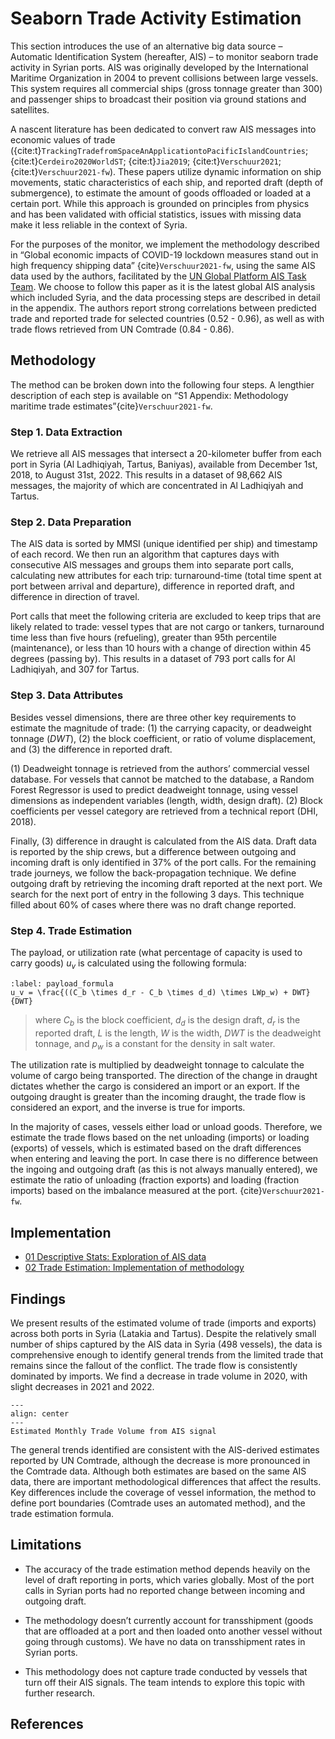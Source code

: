 # Seaborn Trade Activity Estimation

This section introduces the use of an alternative big data source – Automatic Identification System (hereafter, AIS) – to monitor seaborn trade activity in Syrian ports. AIS was originally developed by the International Maritime Organization in 2004 to prevent collisions between large vessels. This system requires all commercial ships (gross tonnage greater than 300) and passenger ships to broadcast their position via ground stations and satellites.

A nascent literature has been dedicated to convert raw AIS messages into economic values of trade ({cite:t}`TrackingTradefromSpaceAnApplicationtoPacificIslandCountries`; {cite:t}`Cerdeiro2020WorldST`; {cite:t}`Jia2019`; {cite:t}`Verschuur2021`; {cite:t}`Verschuur2021-fw`). These papers utilize dynamic information on ship movements, static characteristics of each ship, and reported draft (depth of submergence), to estimate the amount of goods offloaded or loaded at a certain port. While this approach is grounded on principles from physics and has been validated with official statistics, issues with missing data make it less reliable in the context of Syria.

For the purposes of the monitor, we implement the methodology described in “Global economic impacts of COVID-19 lockdown measures stand out in high frequency shipping data” {cite}`Verschuur2021-fw`, using the same AIS data used by the authors, facilitated by the [UN Global Platform AIS Task Team](https://unstats.un.org/wiki/display/AIS/AIS+Handbook+Outline). We choose to follow this paper as it is the latest global AIS analysis which included Syria, and the data processing steps are described in detail in the appendix. The authors report strong correlations between predicted trade and reported trade for selected countries (0.52 - 0.96), as well as with trade flows retrieved from UN Comtrade (0.84 - 0.86).

## Methodology

The method can be broken down into the following four steps. A lengthier description of each step is available on “S1 Appendix: Methodology maritime trade estimates” ​{cite}`Verschuur2021-fw`.

### Step 1. Data Extraction

We retrieve all AIS messages that intersect a 20-kilometer buffer from each port in Syria (Al Ladhiqiyah, Tartus, Baniyas), available from December 1st, 2018, to August 31st, 2022. This results in a dataset of 98,662 AIS messages, the majority of which are concentrated in Al Ladhiqiyah and Tartus.

### Step 2. Data Preparation

The AIS data is sorted by MMSI (unique identified per ship) and timestamp of each record. We then run an algorithm that captures days with consecutive AIS messages and groups them into separate port calls, calculating new attributes for each trip: turnaround-time (total time spent at port between arrival and departure), difference in reported draft, and difference in direction of travel.

Port calls that meet the following criteria are excluded to keep trips that are likely related to trade: vessel types that are not cargo or tankers, turnaround time less than five hours (refueling), greater than 95th percentile (maintenance), or less than 10 hours with a change of direction within 45 degrees (passing by). This results in a dataset of 793 port calls for Al Ladhiqiyah, and 307 for Tartus.

### Step 3. Data Attributes

Besides vessel dimensions, there are three other key requirements to estimate the magnitude of trade: (1) the carrying capacity, or deadweight tonnage ($DWT$), (2) the block coefficient, or ratio of volume displacement, and (3) the difference in reported draft.

(1) Deadweight tonnage is retrieved from the authors’ commercial vessel database. For vessels that cannot be matched to the database, a Random Forest Regressor is used to predict deadweight tonnage, using vessel dimensions as independent variables (length, width, design draft). (2) Block coefficients per vessel category are retrieved from a technical report (DHI, 2018).

Finally, (3) difference in draught is calculated from the AIS data. Draft data is reported by the ship crews, but a difference between outgoing and incoming draft is only identified in 37% of the port calls. For the remaining trade journeys, we follow the back-propagation technique. We define outgoing draft by retrieving the incoming draft reported at the next port. We search for the next port of entry in the following 3 days. This technique filled about 60% of cases where there was no draft change reported.

### Step 4. Trade Estimation

The payload, or utilization rate (what percentage of capacity is used to carry goods) $u_{v}$ is calculated using the following formula:

```{math}
:label: payload_formula
u_v = \frac{((C_b \times d_r - C_b \times d_d) \times LWp_w) + DWT}{DWT}
```

> where $C_{b}$ is the block coefficient, $d_{d}$ is the design draft, $d_r$ is the reported draft, $L$ is the length, $W$ is the width, $DWT$ is the deadweight tonnage, and $p_w$ is a constant for the density in salt water.

The utilization rate is multiplied by deadweight tonnage to calculate the volume of cargo being transported. The direction of the change in draught dictates whether the cargo is considered an import or an export. If the outgoing draught is greater than the incoming draught, the trade flow is considered an export, and the inverse is true for imports.

In the majority of cases, vessels either load or unload goods. Therefore, we estimate the trade flows based on the net unloading (imports) or loading (exports) of vessels, which is estimated based on the draft differences when entering and leaving the port. In case there is no difference between the ingoing and outgoing draft (as this is not always manually entered), we estimate the ratio of unloading (fraction exports) and loading (fraction imports) based on the imbalance measured at the port. {cite}`Verschuur2021-fw`.

## Implementation

- [01 Descriptive Stats: Exploration of AIS data](01-descriptive-stats.ipynb)
- [02 Trade Estimation: Implementation of methodology](02-trade-estimation.ipynb)

## Findings

We present results of the estimated volume of trade (imports and exports) across both ports in Syria (Latakia and Tartus). Despite the relatively small number of ships captured by the AIS data in Syria (498 vessels), the data is comprehensive enough to identify general trends from the limited trade that remains since the fallout of the conflict. The trade flow is consistently dominated by imports. We find a decrease in trade volume in 2020, with slight decreases in 2021 and 2022.

```{figure} ../../reports/figures/trade-estimates.png
---
align: center
---
Estimated Monthly Trade Volume from AIS signal
```

The general trends identified are consistent with the AIS-derived estimates reported by UN Comtrade, although the decrease is more pronounced in the Comtrade data. Although both estimates are based on the same AIS data, there are important methodological differences that affect the results. Key differences include the coverage of vessel information, the method to define port boundaries (Comtrade uses an automated method), and the trade estimation formula.

## Limitations

- The accuracy of the trade estimation method depends heavily on the level of draft reporting in ports, which varies globally. Most of the port calls in Syrian ports had no reported change between incoming and outgoing draft.

- The methodology doesn’t currently account for transshipment (goods that are offloaded at a port and then loaded onto another vessel without going through customs). We have no data on transshipment rates in Syrian ports.

- This methodology does not capture trade conducted by vessels that turn off their AIS signals. The team intends to explore this topic with further research.

## References

```{bibliography}
```
